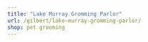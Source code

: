 ```yaml
---
title: "Lake Murray Gromming Parlor"
url: /gilbert/lake-murray-gromming-parlor/
shop: pet grooming
---
```

